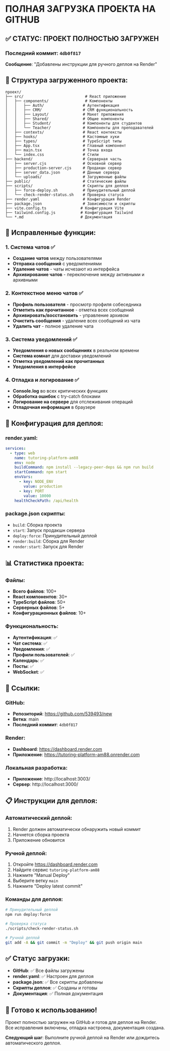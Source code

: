 # ПОЛНАЯ ЗАГРУЗКА ПРОЕКТА НА GITHUB

## ✅ СТАТУС: ПРОЕКТ ПОЛНОСТЬЮ ЗАГРУЖЕН

### Последний коммит: `4db0f817`
**Сообщение**: "Добавлены инструкции для ручного деплоя на Render"

## 📁 Структура загруженного проекта:

```
проект/
├── src/                           # React приложение
│   ├── components/                # Компоненты
│   │   ├── Auth/                 # Аутентификация
│   │   ├── CRM/                  # CRM функциональность
│   │   ├── Layout/               # Макет приложения
│   │   ├── Shared/               # Общие компоненты
│   │   ├── Student/              # Компоненты для студентов
│   │   └── Teacher/              # Компоненты для преподавателей
│   ├── contexts/                 # React контексты
│   ├── hooks/                    # Кастомные хуки
│   ├── types/                    # TypeScript типы
│   ├── App.tsx                   # Главный компонент
│   ├── main.tsx                  # Точка входа
│   └── index.css                 # Стили
├── backend/                      # Серверная часть
│   ├── server.cjs                # Основной сервер
│   ├── production-server.cjs     # Продакшн сервер
│   ├── server_data.json          # Данные сервера
│   └── uploads/                  # Загруженные файлы
├── public/                       # Статические файлы
├── scripts/                      # Скрипты для деплоя
│   ├── force-deploy.sh           # Принудительный деплой
│   └── check-render-status.sh    # Проверка статуса
├── render.yaml                   # Конфигурация Render
├── package.json                  # Зависимости и скрипты
├── vite.config.ts               # Конфигурация Vite
├── tailwind.config.js           # Конфигурация Tailwind
└── *.md                         # Документация
```

## 🔧 Исправленные функции:

### 1. Система чатов ✅
- **Создание чатов** между пользователями
- **Отправка сообщений** с уведомлениями
- **Удаление чатов** - чаты исчезают из интерфейса
- **Архивирование чатов** - переключение между активными и архивными

### 2. Контекстное меню чатов ✅
- **Профиль пользователя** - просмотр профиля собеседника
- **Отметить как прочитанное** - отметка всех сообщений
- **Архивировать/восстановить** - управление архивом
- **Очистить сообщения** - удаление всех сообщений из чата
- **Удалить чат** - полное удаление чата

### 3. Система уведомлений ✅
- **Уведомления о новых сообщениях** в реальном времени
- **Система комнат** для доставки уведомлений
- **Отметка уведомлений как прочитанных**
- **Уведомления в интерфейсе**

### 4. Отладка и логирование ✅
- **Console.log** во всех критических функциях
- **Обработка ошибок** с try-catch блоками
- **Логирование на сервере** для отслеживания операций
- **Отладочная информация** в браузере

## 🚀 Конфигурация для деплоя:

### render.yaml:
```yaml
services:
  - type: web
    name: tutoring-platform-am88
    env: node
    buildCommand: npm install --legacy-peer-deps && npm run build
    startCommand: npm start
    envVars:
      - key: NODE_ENV
        value: production
      - key: PORT
        value: 10000
    healthCheckPath: /api/health
```

### package.json скрипты:
- `build`: Сборка проекта
- `start`: Запуск продакшн сервера
- `deploy:force`: Принудительный деплой
- `render:build`: Сборка для Render
- `render:start`: Запуск для Render

## 📊 Статистика проекта:

### Файлы:
- **Всего файлов**: 100+
- **React компонентов**: 30+
- **TypeScript файлов**: 50+
- **Серверных файлов**: 5+
- **Конфигурационных файлов**: 10+

### Функциональность:
- **Аутентификация**: ✅
- **Чат система**: ✅
- **Уведомления**: ✅
- **Профили пользователей**: ✅
- **Календарь**: ✅
- **Посты**: ✅
- **WebSocket**: ✅

## 🔗 Ссылки:

### GitHub:
- **Репозиторий**: https://github.com/539493/new
- **Ветка**: main
- **Последний коммит**: `4db0f817`

### Render:
- **Dashboard**: https://dashboard.render.com
- **Приложение**: https://tutoring-platform-am88.onrender.com

### Локальная разработка:
- **Приложение**: http://localhost:3003/
- **Сервер**: http://localhost:3000/

## 📋 Инструкции для деплоя:

### Автоматический деплой:
1. Render должен автоматически обнаружить новый коммит
2. Начнется сборка проекта
3. Приложение обновится

### Ручной деплой:
1. Откройте https://dashboard.render.com
2. Найдите сервис `tutoring-platform-am88`
3. Нажмите "Manual Deploy"
4. Выберите ветку `main`
5. Нажмите "Deploy latest commit"

### Команды для деплоя:
```bash
# Принудительный деплой
npm run deploy:force

# Проверка статуса
./scripts/check-render-status.sh

# Ручной деплой
git add -A && git commit -m "Deploy" && git push origin main
```

## ✅ Статус загрузки:

- **GitHub**: ✅ Все файлы загружены
- **render.yaml**: ✅ Настроен для деплоя
- **package.json**: ✅ Все скрипты добавлены
- **Скрипты деплоя**: ✅ Созданы и готовы
- **Документация**: ✅ Полная документация

## 🎯 Готово к использованию!

Проект полностью загружен на GitHub и готов для деплоя на Render. Все исправления включены, отладка настроена, документация создана.

**Следующий шаг**: Выполните ручной деплой на Render или дождитесь автоматического деплоя.
